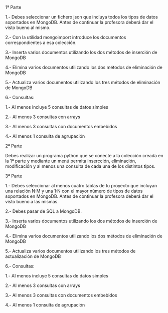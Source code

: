 1ª Parte

1.- Debes seleccionar un fichero json que incluya todos los tipos de datos soportados en MongoDB. Antes de continuar la profesora deberá dar el visto bueno al mismo.

2.- Con la utilidad mongoimport introduce los documentos correspondientes a esa colección.

3.- Inserta varios documentos utilizando los dos métodos de inserción de MongoDB

4.- Elimina varios documentos utilizando los dos métodos de eliminación de MongoDB

5.- Actualiza varios documentos utilizando los tres métodos de eliminación de MongoDB

6.- Consultas:

  1.- Al menos incluye 5 consultas de datos simples

  2.- Al menos 3 consultas con arrays

  3.- Al menos 3 consultas con documentos embebidos

  4.- Al menos 1 consulta de agrupación

2ª Parte

Debes realizar un programa python que se conecte a la colección creada en la 1ª parte y mediante un menú permita insercción, eliminación, modificación y al menos una consulta de cada una de los distintos tipos.

3ª Parte

1.- Debes seleccionar al menos cuatro tablas de tu proyecto que incluyan una relación N:M y una 1:N con el mayor número de tipos de datos soportados en MongoDB. Antes de continuar la profesora deberá dar el visto bueno a las mismas.

2.- Debes pasar de SQL a MongoDB.

3.- Inserta varios documentos utilizando los dos métodos de inserción de MongoDB

4.- Elimina varios documentos utilizando los dos métodos de eliminación de MongoDB

5.- Actualiza varios documentos utilizando los tres métodos de actualización de MongoDB

6.- Consultas:

  1.- Al menos incluye 5 consultas de datos simples

  2.- Al menos 3 consultas con arrays

  3.- Al menos 3 consultas con documentos embebidos

  4.- Al menos 1 consulta de agrupación
